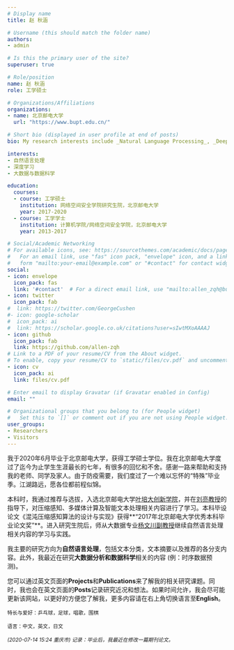 ```yaml
---
# Display name
title: 赵 秋涵

# Username (this should match the folder name)
authors:
- admin

# Is this the primary user of the site?
superuser: true

# Role/position
name: 赵 秋涵
role: 工学硕士

# Organizations/Affiliations
organizations:
- name: 北京邮电大学
  url: "https://www.bupt.edu.cn/"

# Short bio (displayed in user profile at end of posts)
bio: My research interests include _Natural Language Processing_, _Deep Learning_ and _Data Science_. If you get interets in my research topics, please contact me as allen_zqh@bupt.edu.cn.

interests:
- 自然语言处理
- 深度学习
- 大数据与数据科学

education:
  courses:
  - course: 工学硕士
    institution: 网络空间安全学院研究生院，北京邮电大学
    year: 2017-2020
  - course: 工学学士
    institution: 计算机学院/网络空间安全学院，北京邮电大学
    year: 2013-2017

# Social/Academic Networking
# For available icons, see: https://sourcethemes.com/academic/docs/page-builder/#icons
#   For an email link, use "fas" icon pack, "envelope" icon, and a link in the
#   form "mailto:your-email@example.com" or "#contact" for contact widget.
social:
- icon: envelope
  icon_pack: fas
  link: '#contact'  # For a direct email link, use "mailto:allen_zqh@bupt.edu.cn".
- icon: twitter
  icon_pack: fab
#  link: https://twitter.com/GeorgeCushen
#- icon: google-scholar
#  icon_pack: ai
#  link: https://scholar.google.co.uk/citations?user=sIwtMXoAAAAJ
- icon: github
  icon_pack: fab
  link: https://github.com/allen-zqh
# Link to a PDF of your resume/CV from the About widget.
# To enable, copy your resume/CV to `static/files/cv.pdf` and uncomment the lines below.
- icon: cv
  icon_pack: ai
  link: files/cv.pdf

# Enter email to display Gravatar (if Gravatar enabled in Config)
email: ""

# Organizational groups that you belong to (for People widget)
#   Set this to `[]` or comment out if you are not using People widget.
user_groups:
- Researchers
- Visitors
---
```


我于2020年6月毕业于北京邮电大学，获得工学硕士学位。我在北京邮电大学度过了迄今为止学生生涯最长的七年，有很多的回忆和不舍。感谢一路来帮助和支持我的老师、同学及家人。由于防疫需要，我们度过了一个难以忘怀的“特殊”毕业季。江湖路远，愿各位都前程似锦。

本科时，我通过推荐与选拔，入选北京邮电大学[叶培大创新学院](https://baike.baidu.com/item/%E5%8F%B6%E5%9F%B9%E5%A4%A7%E5%AD%A6%E9%99%A2/4492808?fr=aladdin)，并在[刘亮教授](https://scs.bupt.edu.cn/info/1097/1346.htm)的指导下，对压缩感知、多媒体计算及智能文本处理相关内容进行了学习。本科毕设论文《混沌压缩感知算法的设计与实现》获得**“2017年北京邮电大学优秀本科毕业论文奖”**。进入研究生院后，师从大数据专业[杨文川副教授](https://scss.bupt.edu.cn/info/1063/1135.htm)继续自然语言处理相关内容的学习与实践。

我主要的研究方向为**自然语言处理**，包括文本分类，文本摘要以及推荐的各分支内容。此外，我最近在研究**大数据分析和数据科学**相关的内容 (例：时序数据预测)。

您可以通过英文页面的**Projects**和**Publications**来了解我的相关研究课题。同时，我也会在英文页面的**Posts**记录研究近况和想法。如果时间允许，我会尽可能更新该网站，以更好的方便您了解我，更多内容请在右上角切换语言至**English**。

<small>特长与爱好：乒乓球，足球，唱歌，围棋</small>

<small>语言：中文，英文，日文</small>

_<small>(2020-07-14 15:24 重庆市) 记录：毕业后，我最近在修改一篇期刊论文。</small>_
